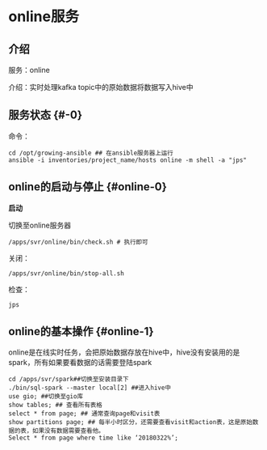 # online服务

## 介绍

服务：online

介绍：实时处理kafka topic中的原始数据将数据写入hive中

## 服务状态 {#-0}

命令：

```text
cd /opt/growing-ansible ## 在ansible服务器上运行
ansible -i inventories/project_name/hosts online -m shell -a "jps"
```

## online的启动与停止 {#online-0}

**启动**

切换至online服务器

```text
/apps/svr/online/bin/check.sh # 执行即可
```

关闭：

```text
/apps/svr/online/bin/stop-all.sh
```

检查：

```text
jps
```

## online的基本操作 {#online-1}

online是在线实时任务，会把原始数据存放在hive中，hive没有安装用的是spark，所有如果要看数据的话需要登陆spark

```text
cd /apps/svr/spark##切换至安装目录下
./bin/sql-spark --master local[2] ##进入hive中
use gio; ##切换至gio库
show tables; ## 查看所有表格
select * from page; ## 通常查询page和visit表
show partitions page; ## 每半小时区分，还需要查看visit和action表，这是原始数据的表，如果没有数据需要查看他。
Select * from page where time like ‘20180322%’;
```

